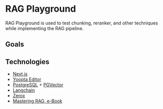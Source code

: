 # RAG Playground
RAG Playground is used to test chunking, reranker, and other techniques while implementing the RAG pipeline.

## Goals

## Technologies
- [Next.js](https://nextjs.org)
- [Yoopta Editor](https://yoopta.dev)
- [PostgreSQL](https://www.postgresql.org/) + [PGVector](https://github.com/pgvector/pgvector)
- [Langchain](https://js.langchain.com/docs/introduction/)
- [Zerox](https://github.com/getomni-ai/zerox)
- [Mastering RAG, e-Book](https://www.galileo.ai/mastering-rag)
